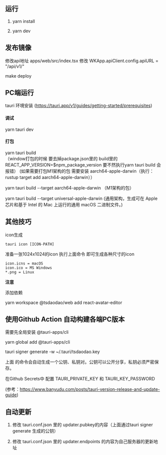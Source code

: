 

## 运行

1. yarn install

2.  yarn dev 


## 发布镜像

修改api地址  apps/web/src/index.tsx 修改 WKApp.apiClient.config.apiURL = "/api/v1/"


make deploy


## PC端运行

tauri 环境安装 (https://tauri.app/v1/guides/getting-started/prerequisites)

#### 调试

yarn tauri dev

#### 打包

yarn tauri build  
（window打包的时候 要去掉package.json里的 build里的REACT_APP_VERSION=$npm_package_version 要不然执行yarn tauri build 会报错）
(如果需要打包M1架构的包 需要安装 aarch64-apple-darwin（执行：rustup target add aarch64-apple-darwin））

yarn tauri build --target aarch64-apple-darwin （M1架构的包）

yarn tauri build --target universal-apple-darwin (通用架构，生成可在 Apple 芯片和基于 Intel 的 Mac 上运行的通用 macOS 二进制文件。)


## 其他技巧

icon生成

```
tauri icon [ICON-PATH]
```

准备一张1024x1024的icon 执行上面命令 即可生成各种尺寸的icon

```
icon.icns = macOS
icon.ico = MS Windows
*.png = Linux
```

**注意**

添加依赖

 yarn workspace @tsdaodao/web add react-avatar-editor

 ## 使用Github Action 自动构建各端PC版本

  需要先全局安装 @tauri-apps/cli
  
yarn global add  @tauri-apps/cli   

tauri signer generate -w ~/.tauri/tsdaodao.key

上面 的命令会自动生成一个公钥、私钥对。公钥可以公开分享，私钥必须严密保存。

在Github Secrets中 配置 TAURI_PRIVATE_KEY 和 TAURI_KEY_PASSWORD 


(参考：https://www.banyudu.com/posts/tauri-version-release-and-update-guide)

 ## 自动更新

1. 修改 tauri.conf.json 里的 updater.pubkey的内容（上面通过tauri signer generate 生成的公钥）

2. 修改 tauri.conf.json 里的 updater.endpoints 的内容为自己服务器的更新地址
